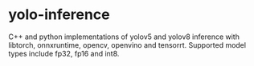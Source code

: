 # yolo-inference
C++ and python implementations of yolov5 and yolov8 inference with libtorch, onnxruntime, opencv, openvino and tensorrt.
Supported model types include fp32, fp16 and int8.

